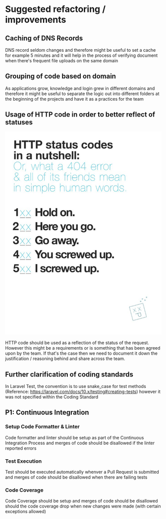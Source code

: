 # Suggested refactoring / improvements

## Caching of DNS Records

DNS record seldom changes and therefore might be useful to set a cache for example 5 minutes and it will help in the process of verifying document when there's frequent file uploads on the same domain

## Grouping of code based on domain

As applications grow, knowledge and login grew in different domains and therefore it might be useful to separate the logic out into different folders at the beginning of the projects and have it as a practices for the team

## Usage of HTTP code in order to better reflect of statuses

![HTTP Status Code in Simple Human Words](documentations/images/http-status-code-in-simple-human-words.jpg)

HTTP code should be used as a reflection of the status of the request.
However this might be a requirements or is something that has been agreed upon by the team. If that's the case then we need to document it down the justification / reasoning behind and share across the team.

## Further clarification of coding standards

In Laravel Test, the convention is to use snake_case for test methods (Reference: https://laravel.com/docs/10.x/testing#creating-tests) however it was not specified within the Coding Standard


## P1: Continuous Integration
### Setup Code Formatter & Linter

Code formatter and linter should be setup as part of the Continuous Integration Process and merges of code should be disallowed if the linter reported errors

### Test Execution

Test should be executed automatically whenver a Pull Request is submitted and merges of code should be disallowed when there are failing tests

### Code Coverage

Code Coverage should be setup and merges of code should be disallowed should the code coverage drop when new changes were made (with certain exceptions allowed)

